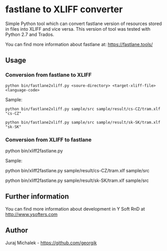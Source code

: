 # fastlane to XLIFF converter

Simple Python tool which can convert fastlane version of resources stored in files into XLIFF and vice versa.
This version of tool was tested with Python 2.7 and Trados.

You can find more information about fastlane at: https://fastlane.tools/

## Usage

### Conversion from fastlane to XLIFF

`python bin/fastlane2xliff.py <soure-directory> <target-xliff-file> <language-code>`

Sample:

`python bin/fastlane2xliff.py sample/src sample/result/cs-CZ/tram.xlf "cs-CZ"`

`python bin/fastlane2xliff.py sample/src sample/result/sk-SK/tram.xlf "sk-SK"`

### Conversion from XLIFF to fastlane

 python bin/xliff2fastlane.py <source-xliff-file> <target-directory>

Sample:

 python bin/xliff2fastlane.py sample/result/cs-CZ/tram.xlf sample/src

 python bin/xliff2fastlane.py sample/result/sk-SK/tram.xlf sample/src

## Further information

You can find more information about development in Y Soft RnD at http://www.ysofters.com

## Author

Juraj Michalek - https://github.com/georgik
